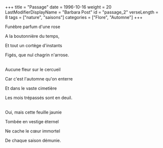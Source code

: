 +++
title = "Passage"
date = 1996-10-16
weight = 20
LastModifierDisplayName = "Barbara Post"
id = "passage_2"
verseLength = 8
tags = ["nature", "saisons"]
categories = ["Flore", "Automne"]
+++

Funèbre parfum d'une rose

A la boutonnière du temps,

Et tout un cortège d'instants

Figés, que nul chagrin n'arrose.

 \
Aucune fleur sur le cercueil

Car c'est l'automne qu'on enterre

Et dans le vaste cimetière

Les mois trépassés sont en deuil.

 \
Oui, mais cette feuille jaunie

Tombée en vestige éternel

Ne cache le cœur immortel

De chaque saison démunie.

